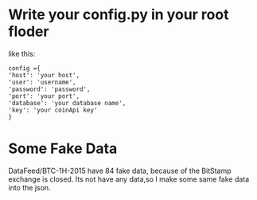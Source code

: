# Write your config.py in your root floder
  like this:
  ```
  config ={     
  'host': 'your host',       
  'user': 'username',              
  'password': 'password',       
  'port': 'your port',                   
  'database': 'your database name',
  'key': 'your coinApi key'
}
  ```

# Some Fake Data
 DataFeed/BTC-1H-2015 have 84 fake data, because of the BitStamp exchange is closed.
 Its not have any data,so I make some same fake data into the json.